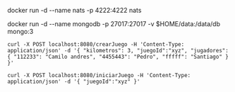 
docker run -d --name nats -p 4222:4222 nats 

docker run -d --name mongodb  -p 27017:27017 -v $HOME/data:/data/db mongo:3

`
curl -X POST localhost:8080/crearJuego -H 'Content-Type: application/json' -d '{ "kilometros": 3, "juegoId":"xyz", "jugadores": { "112233": "Camilo andres", "4455443": "Pedro", "fffff": "Santiago" } }'
`

`
curl -X POST localhost:8080/iniciarJuego -H 'Content-Type: application/json' -d '{ "juegoId":"xyz" }'
`